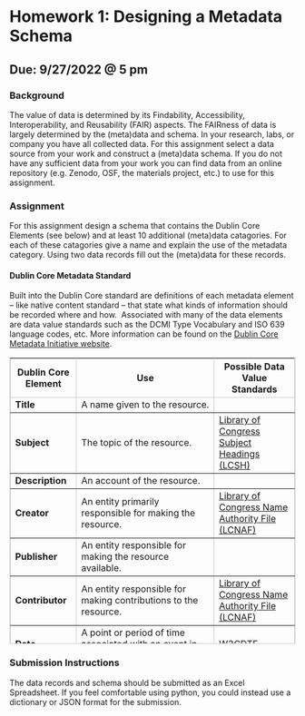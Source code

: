 # Homework 1: Designing a Metadata Schema
## Due: 9/27/2022 @ 5 pm

### Background

The value of data is determined by its Findability, Accessibility, Interoperability, and Reusability (FAIR) aspects. The FAIRness of data is largely determined by the (meta)data and schema. In your research, labs, or company you have all collected data. For this assignment select a data source from your work and construct a (meta)data schema. If you do not have any sufficient data from your work you can find data from an online repository (e.g. Zenodo, OSF, the materials project, etc.) to use for this assignment.

### Assignment

For this assignment design a schema that contains the Dublin Core Elements (see below) and at least 10 additional (meta)data catagories. For each of these catagories give a name and explain the use of the metadata category. Using two data records fill out the (meta)data for these records.  

#### Dublin Core Metadata Standard

<p>Built into the Dublin Core standard are definitions of each metadata element &ndash; like native content standard &ndash; that state what kinds of information should be recorded where and how.&nbsp; Associated with many of the data elements are data value standards such as the DCMI Type Vocabulary and ISO 639 language codes, etc. More information can be found on the <a href="https://www.dublincore.org/specifications/dublin-core/dcmi-terms/">Dublin Core Metadata Initiative website</a>.</p>

<table border="1" bordercolor="#ccc" cellpadding="5" cellspacing="0" class="table table-condensed" height="505" style="border-collapse:collapse;" width="766">
	<thead>
		<tr>
			<th class="ck_border" scope="col"><strong>Dublin Core Element</strong></th>
			<th class="ck_border" scope="col"><strong>Use</strong></th>
			<th class="ck_border" scope="col"><strong>Possible Data Value Standards</strong></th>
		</tr>
	</thead>
	<tbody>
		<tr>
			<td class="ck_border"><strong>Title</strong></td>
			<td class="ck_border">A name given to the resource.</td>
			<td class="ck_border">&nbsp;</td>
		</tr>
		<tr>
			<td class="ck_border"><strong>Subject</strong></td>
			<td class="ck_border">The topic of the resource.</td>
			<td class="ck_border"><a href="http://authorities.loc.gov/">Library of Congress Subject Headings (LCSH)</a></td>
		</tr>
		<tr>
			<td class="ck_border"><strong>Description</strong></td>
			<td class="ck_border">An account of the resource.</td>
			<td class="ck_border">&nbsp;</td>
		</tr>
		<tr>
			<td class="ck_border"><strong>Creator</strong></td>
			<td class="ck_border">An entity primarily responsible for making the resource.</td>
			<td class="ck_border"><a href="http://authorities.loc.gov/">Library of Congress Name Authority File (LCNAF)</a></td>
		</tr>
		<tr>
			<td class="ck_border"><strong>Publisher</strong></td>
			<td class="ck_border">An entity responsible for making the resource available.</td>
			<td class="ck_border">&nbsp;</td>
		</tr>
		<tr>
			<td class="ck_border"><strong>Contributor</strong></td>
			<td class="ck_border">An entity responsible for making contributions to the resource.</td>
			<td class="ck_border"><a href="http://authorities.loc.gov/">Library of Congress Name Authority File (LCNAF)</a></td>
		</tr>
		<tr>
			<td class="ck_border"><strong>Date</strong></td>
			<td class="ck_border">A point or period of time associated with an event in the lifecycle of the resource.</td>
			<td class="ck_border"><a href="http://www.w3.org/TR/NOTE-datetime">W3CDTF</a></td>
		</tr>
		<tr>
			<td class="ck_border"><strong>Type</strong></td>
			<td class="ck_border">The nature or genre of the resource.</td>
			<td class="ck_border"><a href="https://www.dublincore.org/specifications/dublin-core/dcmi-terms/#section-7">DCMI Type Vocabulary</a></td>
		</tr>
		<tr>
			<td class="ck_border"><strong>Format</strong></td>
			<td class="ck_border">The file format, physical medium, or dimensions of the resource.</td>
			<td class="ck_border"><a href="http://www.iana.org/assignments/media-types/">Internet Media Types (MIME)</a></td>
		</tr>
		<tr>
			<td class="ck_border"><strong>Identifier</strong></td>
			<td class="ck_border">An unambiguous reference to the resource within a given context.</td>
			<td class="ck_border">&nbsp;</td>
		</tr>
		<tr>
			<td class="ck_border"><strong>Source</strong></td>
			<td class="ck_border">A related resource from which the described resource is derived.</td>
			<td class="ck_border">&nbsp;</td>
		</tr>
		<tr>
			<td class="ck_border"><strong>Language</strong></td>
			<td class="ck_border">A language of the resource.</td>
			<td class="ck_border"><a href="https://www.loc.gov/standards/iso639-2/php/code_list.php">ISO 639</a></td>
		</tr>
		<tr>
			<td class="ck_border"><strong>Relation</strong></td>
			<td class="ck_border">A related resource.</td>
			<td class="ck_border">&nbsp;</td>
		</tr>
		<tr>
			<td class="ck_border"><strong>Coverage</strong></td>
			<td class="ck_border">The spatial or temporal topic of the resource, the spatial applicability of the resource, or the jurisdiction under which the resource is relevant.</td>
			<td class="ck_border"><a href="http://www.getty.edu/research/tools/vocabulary/tgn/index.html">Thesaurus of Geographic Names (TGN)</a></td>
		</tr>
		<tr>
			<td class="ck_border"><strong>Rights</strong></td>
			<td class="ck_border">Information about rights held in and over the resource.</td>
			<td class="ck_border">&nbsp;</td>
		</tr>
	</tbody>
</table>

### Submission Instructions

The data records and schema should be submitted as an Excel Spreadsheet. If you feel comfortable using python, you could instead use a dictionary or JSON format for the submission. 